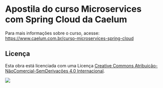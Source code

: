 # Apostila do curso Microservices com Spring Cloud da Caelum

Para mais informações sobre o curso, acesse: https://www.caelum.com.br/curso-microservices-spring-cloud

## Licença

Esta obra está licenciada com uma Licença [Creative Commons Atribuição-NãoComercial-SemDerivações 4.0 Internacional](http://creativecommons.org/licenses/by-nc-nd/4.0/).

![](https://i.creativecommons.org/l/by-nc-nd/4.0/88x31.png)
